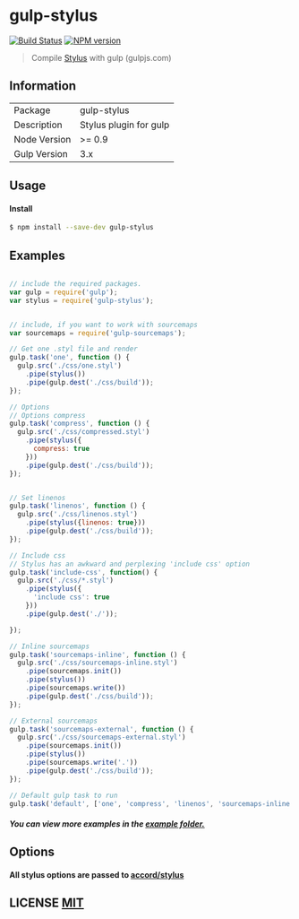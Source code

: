 # gulp-stylus
[![Build Status](https://travis-ci.org/stevelacy/gulp-stylus.png?branch=master)](https://travis-ci.org/stevelacy/gulp-stylus)
[![NPM version](https://badge.fury.io/js/gulp-stylus.png)](http://badge.fury.io/js/gulp-stylus)

> Compile [Stylus](http://learnboost.github.io/stylus/) with gulp (gulpjs.com)

## Information

<table>
<tr>
<td>Package</td><td>gulp-stylus</td>
</tr>
<tr>
<td>Description</td>
<td>Stylus plugin for gulp</td>
</tr>
<tr>
<td>Node Version</td>
<td>>= 0.9</td>
</tr>
<tr>
<td>Gulp Version</td>
<td>3.x</td>
</tr>
</table>

## Usage

#### Install

```sh
$ npm install --save-dev gulp-stylus
```

## Examples

```javascript

// include the required packages.
var gulp = require('gulp');
var stylus = require('gulp-stylus');


// include, if you want to work with sourcemaps
var sourcemaps = require('gulp-sourcemaps');

// Get one .styl file and render
gulp.task('one', function () {
  gulp.src('./css/one.styl')
    .pipe(stylus())
    .pipe(gulp.dest('./css/build'));
});

// Options
// Options compress
gulp.task('compress', function () {
  gulp.src('./css/compressed.styl')
    .pipe(stylus({
      compress: true
    }))
    .pipe(gulp.dest('./css/build'));
});


// Set linenos
gulp.task('linenos', function () {
  gulp.src('./css/linenos.styl')
    .pipe(stylus({linenos: true}))
    .pipe(gulp.dest('./css/build'));
});

// Include css
// Stylus has an awkward and perplexing 'include css' option
gulp.task('include-css', function() {
  gulp.src('./css/*.styl')
    .pipe(stylus({
      'include css': true
    }))
    .pipe(gulp.dest('./'));

});

// Inline sourcemaps
gulp.task('sourcemaps-inline', function () {
  gulp.src('./css/sourcemaps-inline.styl')
    .pipe(sourcemaps.init())
    .pipe(stylus())
    .pipe(sourcemaps.write())
    .pipe(gulp.dest('./css/build'));
});

// External sourcemaps
gulp.task('sourcemaps-external', function () {
  gulp.src('./css/sourcemaps-external.styl')
    .pipe(sourcemaps.init())
    .pipe(stylus())
    .pipe(sourcemaps.write('.'))
    .pipe(gulp.dest('./css/build'));
});

// Default gulp task to run
gulp.task('default', ['one', 'compress', 'linenos', 'sourcemaps-inline', 'sourcemaps-external']);

```

##### You can view more examples in the [example folder.](https://github.com/stevelacy/gulp-stylus/tree/master/examples)

## Options
#### All stylus options are passed to [accord/stylus](https://github.com/jenius/accord/blob/master/docs/stylus.md)



## LICENSE [MIT](LICENSE)
